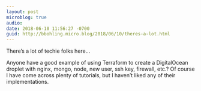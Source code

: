 ```yaml
---
layout: post
microblog: true
audio: 
date: 2018-06-10 11:56:27 -0700
guid: http://bbohling.micro.blog/2018/06/10/theres-a-lot.html
---
```

There’s a lot of techie folks here...

Anyone have a good example of using Terraform to create a DigitalOcean droplet with nginx, mongo, node, new user, ssh key, firewall, etc.? Of course I have come across plenty of tutorials, but I haven’t liked any of their implementations. 
